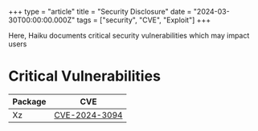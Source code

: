 +++
type = "article"
title = "Security Disclosure"
date = "2024-03-30T00:00:00.000Z"
tags = ["security", "CVE", "Exploit"]
+++

Here, Haiku documents critical security vulnerabilities which may impact users

# Critical Vulnerabilities

Package  | CVE
---------|--------------------
Xz       | [CVE-2024-3094](/security/CVE-2024-3094)
